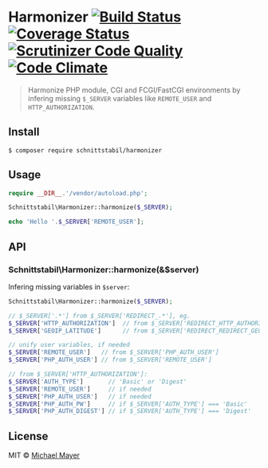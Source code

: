 # Harmonizer [![Build Status](https://travis-ci.org/schnittstabil/harmonizer.svg?branch=master)](https://travis-ci.org/schnittstabil/harmonizer) [![Coverage Status](https://coveralls.io/repos/schnittstabil/harmonizer/badge.svg?branch=master&service=github)](https://coveralls.io/github/schnittstabil/harmonizer?branch=master) [![Scrutinizer Code Quality](https://scrutinizer-ci.com/g/schnittstabil/harmonizer/badges/quality-score.png?b=master)](https://scrutinizer-ci.com/g/schnittstabil/harmonizer/?branch=master) [![Code Climate](https://codeclimate.com/github/schnittstabil/harmonizer/badges/gpa.svg)](https://codeclimate.com/github/schnittstabil/harmonizer)

> Harmonize PHP module, CGI and FCGI/FastCGI environments by infering missing `$_SERVER` variables like `REMOTE_USER` and `HTTP_AUTHORIZATION`.


## Install

```
$ composer require schnittstabil/harmonizer
```


## Usage

```php
require __DIR__.'/vendor/autoload.php';

Schnittstabil\Harmonizer::harmonize($_SERVER);

echo 'Hello '.$_SERVER['REMOTE_USER'];
```


## API

### Schnittstabil\Harmonizer::harmonize(&$server)

Infering missing variables in `$server`:

```php
Schnittstabil\Harmonizer::harmonize($_SERVER);

// $_SERVER['.*'] from $_SERVER['REDIRECT_.*'], eg.
$_SERVER['HTTP_AUTHORIZATION']  // from $_SERVER['REDIRECT_HTTP_AUTHORIZATION'];
$_SERVER['GEOIP_LATITUDE']      // from $_SERVER['REDIRECT_REDIRECT_GEOIP_LATITUDE'];

// unify user variables, if needed
$_SERVER['REMOTE_USER']   // from $_SERVER['PHP_AUTH_USER']
$_SERVER['PHP_AUTH_USER'] // from $_SERVER['REMOTE_USER']

// from $_SERVER['HTTP_AUTHORIZATION']:
$_SERVER['AUTH_TYPE']       // 'Basic' or 'Digest'
$_SERVER['REMOTE_USER']     // if needed
$_SERVER['PHP_AUTH_USER']   // if needed
$_SERVER['PHP_AUTH_PW']     // if $_SERVER['AUTH_TYPE'] === 'Basic'
$_SERVER['PHP_AUTH_DIGEST'] // if $_SERVER['AUTH_TYPE'] === 'Digest'
```


## License

MIT © [Michael Mayer](http://schnittstabil.de)
